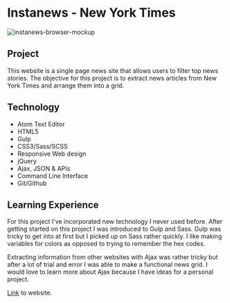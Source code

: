 Instanews - New York Times
======
![instanews-browser-mockup](https://cloud.githubusercontent.com/assets/20465505/20635116/a4495aaa-b30d-11e6-8979-ae33562f1945.jpg)

## Project
This website is a single page news site that allows users to filter top news stories. The objective for this project is to extract news articles from New York Times and arrange them into a grid.

## Technology
* Atom Text Editor
* HTML5
* Gulp
* CSS3/Sass/SCSS
* Responsive Web design
* jQuery
* Ajax, JSON & APIs
* Command Line Interface
* Git/Github

## Learning Experience
For this project I've incorporated new technology I never used before. After getting started on this project I was introduced to Gulp and Sass. Gulp was tricky to get into at first but I picked up on Sass rather quickly. I like making variables for colors as opposed to trying to remember the hex codes.

Extracting information from other websites with Ajax was rather tricky but after a lot of trial and error I was able to make a functional news grid. I would love to learn more about Ajax because I have ideas for a personal project.

[Link](https://jonathanfunk.github.io/instanews/) to website.
